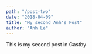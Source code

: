 ```yaml
---
path: "/post-two"
date: "2018-04-09"
title: "My second Anh's Post"
author: "Anh Le"
---
```


This is my second post in Gastby